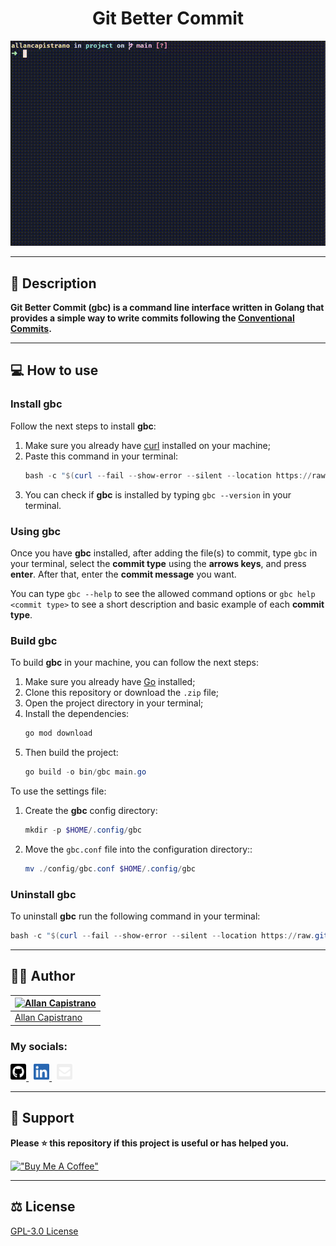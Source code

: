 <h1 align="center">Git Better Commit</h1>

<p align="center">
  <img src="./data/screenshots/gbc-execution-3x.gif" alt="gbc execution 3x">
</p>

------------

## :book: Description ##
**Git Better Commit (gbc) is a command line interface written in Golang that provides a simple way to write commits following the [Conventional Commits](https://www.conventionalcommits.org/).**

------------

## :computer: How to use

### Install gbc
Follow the next steps to install **gbc**:

1. Make sure you already have [curl](https://curl.se/) installed on your machine;
2. Paste this command in your terminal:
   ```powershell
   bash -c "$(curl --fail --show-error --silent --location https://raw.githubusercontent.com/AllanCapistrano/gbc/main/scripts/install.sh)"
   ```
3. You can check if **gbc** is installed by typing `gbc --version` in your terminal.

### Using gbc
Once you have **gbc** installed, after adding the file(s) to commit, type `gbc` in your terminal, select the **commit type** using the **arrows keys**, and press **enter**. After that, enter the **commit message** you want.

You can type `gbc --help` to see the allowed command options or `gbc help <commit type>` to see a short description and basic example of each **commit type**.

### Build gbc
To build **gbc** in your machine, you can follow the next steps:

1. Make sure you already have [Go](https://go.dev/) installed;
2. Clone this repository or download the `.zip` file;
3. Open the project directory in your terminal;
4. Install the dependencies:
   ```powershell
   go mod download
   ```
5. Then build the project:
   ```powershell
   go build -o bin/gbc main.go
   ```
To use the settings file:
1. Create the **gbc** config directory:
   ```powershell
   mkdir -p $HOME/.config/gbc
   ```
2. Move the `gbc.conf` file into the configuration directory::
   ```powershell
   mv ./config/gbc.conf $HOME/.config/gbc
   ```
### Uninstall gbc
To uninstall **gbc** run the following command in your terminal:

```powershell
bash -c "$(curl --fail --show-error --silent --location https://raw.githubusercontent.com/AllanCapistrano/gbc/main/scripts/uninstall.sh)"
```

------------

## :man_technologist: Author ##

| [![Allan Capistrano](https://github.com/AllanCapistrano.png?size=100)](https://github.com/AllanCapistrano) |
| -----------------------------------------------------------------------------------------------------------|
| [Allan Capistrano](https://github.com/AllanCapistrano)                                                     |

<p>
    <h3>My socials:</h3>
    <a href="https://github.com/AllanCapistrano">
        <img src="https://github.com/AllanCapistrano/AllanCapistrano/blob/master/assets/github-square-brands.png" alt="Github icon" width="5%">
    </a>
    &nbsp
    <a href="https://www.linkedin.com/in/allancapistrano/">
        <img src="https://github.com/AllanCapistrano/AllanCapistrano/blob/master/assets/linkedin-brands.png" alt="Linkedin icon" width="5%">
    </a> 
    &nbsp
    <a href="https://mail.google.com/mail/u/0/?view=cm&fs=1&tf=1&source=mailto&to=asantos@ecomp.uefs.br">
        <img src="https://github.com/AllanCapistrano/AllanCapistrano/blob/master/assets/envelope-square-solid.png" alt="Email icon" width="5%">
    </a>
</p>

------------

## :pray: Support ##

**Please :star: this repository if this project is useful or has helped you.**

[!["Buy Me A Coffee"](https://www.buymeacoffee.com/assets/img/custom_images/orange_img.png)](https://www.buymeacoffee.com/allancapistrano)

------------

## :balance_scale: License ##
[GPL-3.0 License](./LICENSE)
